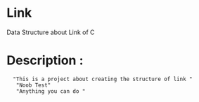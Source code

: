 # Link
Data Structure about Link of C
# Description : 
      "This is a project about creating the structure of link "
       "Noob Test"
       "Anything you can do " 
